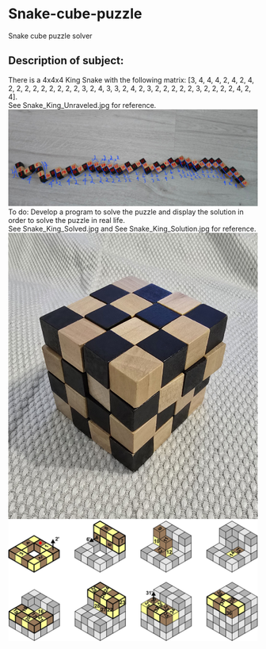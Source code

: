 # Snake-cube-puzzle  
Snake cube puzzle solver

## Description of subject:  
There is a 4x4x4 King Snake with the following matrix: [3, 4, 4, 4, 2, 4, 2, 4, 2, 2, 2, 2, 2, 2, 2, 2, 2, 3, 2, 4, 3, 3, 2, 4, 2, 3, 2, 2, 2, 2, 2, 3, 2, 2, 2, 2, 4, 2, 4].  
See Snake_King_Unraveled.jpg for reference.  
  <img src="https://github.com/Adrian-Micu/Snake-cube-puzzle/blob/main/Images/Snake_King_Unraveled.jpg">  
To do: Develop a program to solve the puzzle and display the solution in order to solve the puzzle in real life.  
See Snake_King_Solved.jpg and See Snake_King_Solution.jpg for reference.  
  <img src="https://github.com/Adrian-Micu/Snake-cube-puzzle/blob/main/Images/Snake_King_Solved.jpg">
  <img src="https://github.com/Adrian-Micu/Snake-cube-puzzle/blob/main/Images/Snake_King_Solution.jpg">
